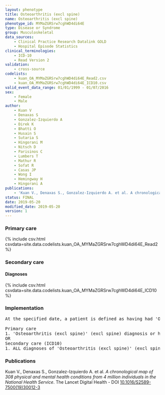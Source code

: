 ```yaml
---
layout: phenotype
title: Osteoarthritis (excl spine)
name: Osteoarthritis (excl spine)
phenotype_id: MYMaZGRSrw7cghWD4di64E 
type: Disease or Syndrome
group: Musculoskeletal
data_sources: 
    - Clinical Practice Research Datalink GOLD
    - Hospital Episode Statistics
clinical_terminologies: 
    - ICD-10
    - Read Version 2
validation: 
    - cross-source
codelists: 
    - kuan_OA_MYMaZGRSrw7cghWD4di64E_Read2.csv
    - kuan_OA_MYMaZGRSrw7cghWD4di64E_ICD10.csv
valid_event_data_range: 01/01/1999 - 01/07/2016
sex: 
    - Female
    - Male
author: 
    - Kuan V
    - Denaxas S
    - Gonzalez-Izquierdo A
    - Direk K
    - Bhatti O
    - Husain S
    - Sutaria S
    - Hingorani M
    - Nitsch D
    - Parisinos C
    - Lumbers T
    - Mathur R
    - Sofat R
    - Casas JP
    - Wong I
    - Hemingway H
    - Hingorani A
publications: 
    - 'Kuan V., Denaxas S., Gonzalez-Izquierdo A. et al. A chronological map of 308 physical and mental health conditions from 4 million individuals in the National Health Service. The Lancet Digital Health - DOI: 10.1016/S2589-7500(19)30012-3' 
status: FINAL
date: 2019-05-20
modified_date: 2019-05-20
version: 1
---
```

### Primary care 
{% include csv.html csvdata=site.data.codelists.kuan_OA_MYMaZGRSrw7cghWD4di64E_Read2 %}
### Secondary care 
#### Diagnoses 
{% include csv.html csvdata=site.data.codelists.kuan_OA_MYMaZGRSrw7cghWD4di64E_ICD10 %}
### Implementation 
<pre>At the specified date, a patient is defined as having had 'Osteoarthritis (excl spine)' (excl spine) IF they meet the criteria for any of the following on or before the specified date. The earliest date on which the individual meets any of the following criteria on or before the specified date is defined as the first event date:

Primary care
1. 'Osteoarthritis (excl spine)' (excl spine) diagnosis or history of diagnosis during a consultation 
OR
Secondary care (ICD10)
1. ALL diagnoses of 'Osteoarthritis (excl spine)' (excl spine) or history of diagnosis during a hospitalization</pre> 
 
### Publications 
Kuan V., Denaxas S., Gonzalez-Izquierdo A. et al. _A chronological map of 308 physical and mental health conditions from 4 million individuals in the National Health Service_. The Lancet Digital Health - DOI <a href='https://www.thelancet.com/journals/landig/article/PIIS2589-7500(19)30012-3/fulltext'>10.1016/S2589-7500(19)30012-3</a>